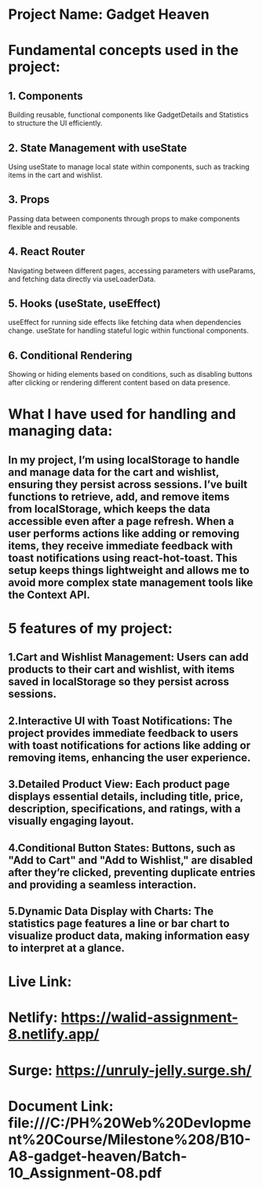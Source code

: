 # Project Name: Gadget Heaven

# Fundamental concepts used in the project:

## 1. Components

Building reusable, functional components like GadgetDetails and Statistics to structure the UI efficiently.

## 2. State Management with useState

Using useState to manage local state within components, such as tracking items in the cart and wishlist.

## 3. Props

Passing data between components through props to make components flexible and reusable.

## 4. React Router

Navigating between different pages, accessing parameters with useParams, and fetching data directly via useLoaderData.

## 5. Hooks (useState, useEffect)

useEffect for running side effects like fetching data when dependencies change.
useState for handling stateful logic within functional components.

## 6. Conditional Rendering

Showing or hiding elements based on conditions, such as disabling buttons after clicking or rendering different content based on data presence.

# What I have used for handling and managing data:

## In my project, I’m using localStorage to handle and manage data for the cart and wishlist, ensuring they persist across sessions. I’ve built functions to retrieve, add, and remove items from localStorage, which keeps the data accessible even after a page refresh. When a user performs actions like adding or removing items, they receive immediate feedback with toast notifications using react-hot-toast. This setup keeps things lightweight and allows me to avoid more complex state management tools like the Context API.

# 5 features of my project:

## 1.Cart and Wishlist Management: Users can add products to their cart and wishlist, with items saved in localStorage so they persist across sessions.

## 2.Interactive UI with Toast Notifications: The project provides immediate feedback to users with toast notifications for actions like adding or removing items, enhancing the user experience.

## 3.Detailed Product View: Each product page displays essential details, including title, price, description, specifications, and ratings, with a visually engaging layout.

## 4.Conditional Button States: Buttons, such as "Add to Cart" and "Add to Wishlist," are disabled after they’re clicked, preventing duplicate entries and providing a seamless interaction.

## 5.Dynamic Data Display with Charts: The statistics page features a line or bar chart to visualize product data, making information easy to interpret at a glance.

# Live Link:

# Netlify: https://walid-assignment-8.netlify.app/

# Surge: https://unruly-jelly.surge.sh/

# Document Link: file:///C:/PH%20Web%20Devlopment%20Course/Milestone%208/B10-A8-gadget-heaven/Batch-10_Assignment-08.pdf
